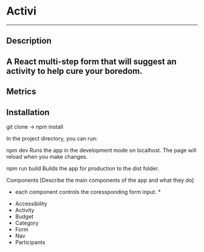 # Activi
---
## Description
A React multi-step form that will suggest an activity to help cure your boredom.
---
## Metrics

## Installation
git clone -> npm install

In the project directory, you can run:

npm dev
Runs the app in the development mode on localhost. The page will reload when you make changes.

npm run build
Builds the app for production to the dist folder.

Components
[Describe the main components of the app and what they do]
 * each component controls the coressponding form input. *
- Accessibility
- Activity
- Budget
- Category
- Form 
- Nav
- Participants
